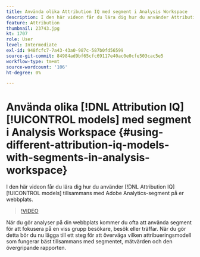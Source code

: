 ```yaml
---
title: Använda olika Attribution IQ med segment i Analysis Workspace
description: I den här videon får du lära dig hur du använder Attribution IQ-modeller tillsammans med Adobe Analytics-segment på din webbplats.
feature: Attribution
thumbnail: 23743.jpg
kt: 1707
role: User
level: Intermediate
exl-id: 948fcfc7-7a43-43a0-987c-587b0fd56599
source-git-commit: 84984ad9bf65cfc69117e40ac0e0cfe503cac5e5
workflow-type: tm+mt
source-wordcount: '106'
ht-degree: 0%

---
```


# Använda olika [!DNL Attribution IQ] [!UICONTROL models] med segment i Analysis Workspace {#using-different-attribution-iq-models-with-segments-in-analysis-workspace}

I den här videon får du lära dig hur du använder [!DNL Attribution IQ] [!UICONTROL models] tillsammans med Adobe Analytics-segment på er webbplats.

>[!VIDEO](https://video.tv.adobe.com/v/23743/?quality=12&learn=on)

När du gör analyser på din webbplats kommer du ofta att använda segment för att fokusera på en viss grupp besökare, besök eller träffar. När du gör detta bör du nu lägga till ett steg för att överväga vilken attribueringsmodell som fungerar bäst tillsammans med segmentet, mätvärden och den övergripande rapporten.
